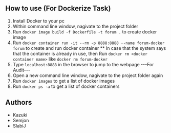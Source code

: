 ## How to use (For Dockerize Task)
1. Install Docker to your pc
2. Within command line window, nagivate to the project folder
3. Run `docker image build -f Dockerfile -t forum .` to create docker image
4. Run `docker container run -it --rm -p 8888:8888 --name forum-docker forum` to create and run docker container
  ** In case that the system says that the container is already in use, then Run `docker rm <docker container name>` like `docker rm forum-docker`
5. Type `localhost:8888` in the browser to jump to the webpage
---For Audit---
6. Open a new command line window, nagivate to the project folder again
7. Run `docker images` to get a list of docker images
8. Run `docker ps -a` to get a list of docker containers

## Authors
* Kazuki
* Semjon
* SlabiJ
